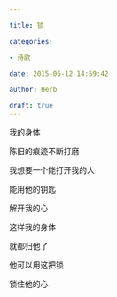 ```yaml
---

title: 锁

categories:

- 诗歌

date: 2015-06-12 14:59:42

author: Herb

draft: true
---
```


我的身体

陈旧的痕迹不断打磨

我想要一个能打开我的人

能用他的钥匙

解开我的心

这样我的身体

就都归他了

他可以用这把锁

锁住他的心
